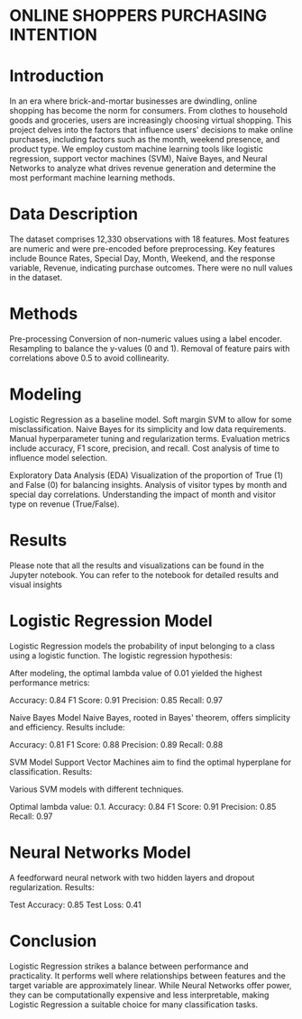 # ONLINE SHOPPERS PURCHASING INTENTION
# Introduction
In an era where brick-and-mortar businesses are dwindling, online shopping has become the norm for consumers. From clothes to household goods and groceries, users are increasingly choosing virtual shopping. This project delves into the factors that influence users' decisions to make online purchases, including factors such as the month, weekend presence, and product type. We employ custom machine learning tools like logistic regression, support vector machines (SVM), Naive Bayes, and Neural Networks to analyze what drives revenue generation and determine the most performant machine learning methods.

# Data Description
The dataset comprises 12,330 observations with 18 features. Most features are numeric and were pre-encoded before preprocessing. Key features include Bounce Rates, Special Day, Month, Weekend, and the response variable, Revenue, indicating purchase outcomes. There were no null values in the dataset.

# Methods
Pre-processing
Conversion of non-numeric values using a label encoder. Resampling to balance the y-values (0 and 1). Removal of feature pairs with correlations above 0.5 to avoid collinearity.

# Modeling
Logistic Regression as a baseline model. Soft margin SVM to allow for some misclassification. Naive Bayes for its simplicity and low data requirements. Manual hyperparameter tuning and regularization terms. Evaluation metrics include accuracy, F1 score, precision, and recall. Cost analysis of time to influence model selection.

Exploratory Data Analysis (EDA)
Visualization of the proportion of True (1) and False (0) for balancing insights. Analysis of visitor types by month and special day correlations. Understanding the impact of month and visitor type on revenue (True/False).

# Results
Please note that all the results and visualizations can be found in the Jupyter notebook. You can refer to the notebook for detailed results and visual insights

# Logistic Regression Model
Logistic Regression models the probability of input belonging to a class using a logistic function. The logistic regression hypothesis:

After modeling, the optimal lambda value of 0.01 yielded the highest performance metrics:

Accuracy: 0.84 F1 Score: 0.91 Precision: 0.85 Recall: 0.97

Naive Bayes Model
Naive Bayes, rooted in Bayes' theorem, offers simplicity and efficiency. Results include:

Accuracy: 0.81 F1 Score: 0.88 Precision: 0.89 Recall: 0.88

SVM Model
Support Vector Machines aim to find the optimal hyperplane for classification. Results:

Various SVM models with different techniques.

Optimal lambda value: 0.1. Accuracy: 0.84 F1 Score: 0.91 Precision: 0.85 Recall: 0.97

# Neural Networks Model
A feedforward neural network with two hidden layers and dropout regularization. Results:

Test Accuracy: 0.85 Test Loss: 0.41

# Conclusion
Logistic Regression strikes a balance between performance and practicality. It performs well where relationships between features and the target variable are approximately linear. While Neural Networks offer power, they can be computationally expensive and less interpretable, making Logistic Regression a suitable choice for many classification tasks.
